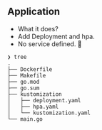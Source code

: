 ## Application

* What it does?
* Add Deployment and hpa.
* No service defined. 

```
❯ tree
.
├── Dockerfile
├── Makefile
├── go.mod
├── go.sum
├── kustomization
│   ├── deployment.yaml
│   ├── hpa.yaml
│   └── kustomization.yaml
└── main.go
```
